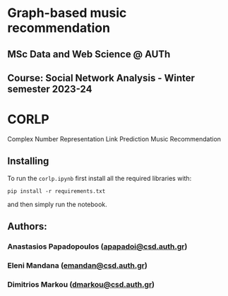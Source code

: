 # Graph-based music recommendation

## MSc Data and Web Science @ AUTh

## Course: Social Network Analysis - Winter semester 2023-24

# CORLP
Complex Number Representation Link Prediction Music Recommendation 
## Installing 
To run the ```corlp.ipynb``` first install all the required libraries with:

```
pip install -r requirements.txt
```
and then simply run the notebook.

## **Authors:**

### Anastasios Papadopoulos ([apapadoi@csd.auth.gr](mailto:apapadoi@csd.auth.gr))

### Eleni Mandana ([emandan@csd.auth.gr](mailto:emandan@csd.auth.gr))

### Dimitrios Markou ([dmarkou@csd.auth.gr](mailto:dmarkou@csd.auth.gr))
